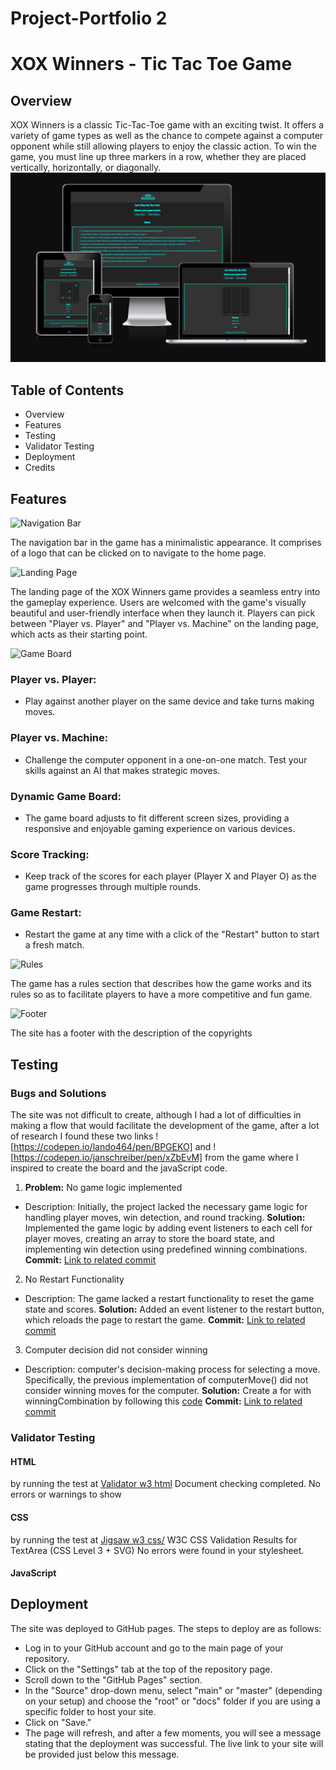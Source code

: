 # Project-Portfolio 2
# XOX Winners - Tic Tac Toe Game

## Overview

XOX Winners is a classic Tic-Tac-Toe game with an exciting twist.
It offers a variety of game types as well as the chance to compete against a computer opponent while still allowing players to enjoy the classic action. To win the game, you must line up three markers in a row, whether they are placed vertically, horizontally, or diagonally.
![XOX Winners Resposive](./assets/images/responsivity.png)


## Table of Contents
- Overview
- Features
- Testing
- Validator Testing
- Deployment
- Credits

## Features
![Navigation Bar](https://share.balsamiq.com/c/6eRyZ5nwgjgtSG41VKm4HH.png)

The navigation bar in the game has a minimalistic appearance. It comprises of a logo that can be clicked on to navigate to the home page.

![Landing Page](https://share.balsamiq.com/c/nZmkYPArPGbPxUsVthoJC2.png)

The landing page of the XOX Winners game provides a seamless entry into the gameplay experience. 
Users are welcomed with the game's visually beautiful and user-friendly interface when they launch it. Players can pick between "Player vs. Player" and "Player vs. Machine" on the landing page, which acts as their starting point.

![Game Board](https://share.balsamiq.com/c/n3hta7eHshgfkvFccoFb9f.png)

### Player vs. Player: 
- Play against another player on the same device and take turns making moves.

### Player vs. Machine: 
- Challenge the computer opponent in a one-on-one match. Test your skills against an AI that makes strategic moves.

### Dynamic Game Board: 
- The game board adjusts to fit different screen sizes, providing a responsive and enjoyable gaming experience on various devices.

### Score Tracking: 
- Keep track of the scores for each player (Player X and Player O) as the game progresses through multiple rounds.

### Game Restart: 
- Restart the game at any time with a click of the "Restart" button to start a fresh match.

![Rules](https://share.balsamiq.com/c/aJkBVQfZshrJg5XFNQk8wv.png)

The game has a rules section that describes how the game works and its rules so as to facilitate players to have a more competitive and fun game.

![Footer](https://share.balsamiq.com/c/gSiienWh7tR8EbqWU86UYB.png)

The site has a footer with the description of the copyrights

## Testing

### Bugs and Solutions
The site was not difficult to create, although I had a lot of difficulties in making a flow that would facilitate the development of the game, after a lot of research I found these two links ![https://codepen.io/lando464/pen/BPGEKO] and ![https://codepen.io/janschreiber/pen/xZbEvM] from the game where I inspired to create the board and the javaScript code.

1. **Problem:** No game logic implemented
- Description: Initially, the project lacked the necessary game logic for handling player moves, win detection, and round tracking.
**Solution:** Implemented the game logic by adding event listeners to each cell for player moves, creating an array to store the board state, and implementing win detection using predefined winning combinations.
**Commit:** [Link to related commit](https://github.com/atchutchi/xox-winners/commit/89cea70cb98bfe9c4bff84ec49b68359dddd26f2)


2. No Restart Functionality
- Description: The game lacked a restart functionality to reset the game state and scores.
**Solution:** Added an event listener to the restart button, which reloads the page to restart the game.
**Commit:** [Link to related commit](https://github.com/atchutchi/xox-winners/commit/4849fbdb09931a2ca03241906bb63b6d817c87b6)

3. Computer decision did not consider winning
- Description: computer's decision-making process for selecting a move. Specifically, the previous implementation of computerMove() did not consider winning moves for the computer.
**Solution:** Create a for with winningCombination by following this [code](https://codepen.io/janschreiber/pen/xZbEvM)
**Commit:** [Link to related commit](https://github.com/atchutchi/xox-winners/commit/6f23323aa256dfb2138659c873bb38d15acbbb6a)

### Validator Testing

#### HTML
by running the test at [Validator w3 html](https://validator.w3.org/) Document checking completed. No errors or warnings to show

#### CSS
by running the test at [Jigsaw w3 css/](https://jigsaw.w3.org/css-validator/)
W3C CSS Validation Results for TextArea (CSS Level 3 + SVG)
No errors were found in your stylesheet.

#### JavaScript


## Deployment
The site was deployed to GitHub pages. The steps to deploy are as follows:
- Log in to your GitHub account and go to the main page of your repository.
- Click on the "Settings" tab at the top of the repository page.
- Scroll down to the "GitHub Pages" section.
- In the "Source" drop-down menu, select "main" or "master" (depending on your setup) and choose the "root" or "docs" folder if you are using a specific folder to host your site.
- Click on "Save."
- The page will refresh, and after a few moments, you will see a message stating that the deployment was successful. The live link to your site will be provided just below this message.